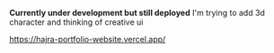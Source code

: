 **Currently under development but still deployed**
I'm trying to add 3d character and thinking of creative ui

https://hajra-portfolio-website.vercel.app/
